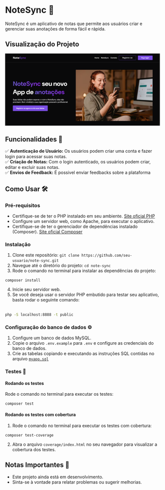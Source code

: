 # NoteSync 📝

NoteSync é um aplicativo de notas que permite aos usuários criar e gerenciar suas anotações de forma fácil e rápida.

## Visualização do Projeto

<img src=".github/preview.png">

## Funcionalidades 🚀

:white_check_mark: **Autenticação de Usuário:** Os usuários podem criar uma conta e fazer login para acessar suas notas.<br>
:white_check_mark: **Criação de Notas:** Com o login autenticado, os usuários podem criar, editar e excluir suas notas.<br>
:white_check_mark: **Envios de Feedback:** É possivel enviar feedbacks sobre a plataforma<br>

## Como Usar 🛠️

### Pré-requisitos

- Certifique-se de ter o PHP instalado em seu ambiente. <a href="https://www.php.net/downloads.php" target="_blank">Site oficial PHP</a>
- Configure um servidor web, como Apache, para executar o aplicativo.
- Certifique-se de ter o gerenciador de dependências instalado (Composer). <a href="https://getcomposer.org/download/" target="_blank">Site oficial Composer</a>

### Instalação

1. Clone este repositório: `git clone https://github.com/seu-usuario/note-sync.git`
2. Navegue até o diretório do projeto: `cd note-sync`
3. Rode o comando no terminal para instalar as dependências do projeto:

```
composer install
```

4. Inicie seu servidor web.
5. Se você deseja usar o servidor PHP embutido para testar seu aplicativo, basta rodar o seguinte comando:

```bash

php -S localhost:8888 -t public

```

### Configuração do banco de dados ⚙️

1. Configure um banco de dados MySQL.
2. Copie o arquivo `.env.example` para `.env` e configure as credenciais do banco de dados.
3. Crie as tabelas copiando e executando as instruções SQL contidas no arquivo [`myapp.sql`](https://github.com/luizfspintoo/note-sync/blob/main/myapp.sql)

### Testes 🧪

#### Rodando os testes

Rode o comando no terminal para executar os testes:

```
composer test
```

#### Rodando os testes com cobertura

1. Rode o comando no terminal para executar os testes com cobertura:

```
composer test-coverage
```

2. Abra o arquivo `coverage/index.html` no seu navegador para visualizar a cobertura dos testes.

## Notas Importantes 📜

- Este projeto ainda está em desenvolvimento.
- Sinta-se à vontade para relatar problemas ou sugerir melhorias.
